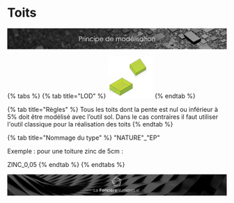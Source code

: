 # Toits

![](../../.gitbook/assets/principe-de-mod.png)

{% tabs %}
{% tab title="LOD" %}
![LOG 200  / LOI 200 : Structure de base](../../.gitbook/assets/image%20%288%29.png)
{% endtab %}

{% tab title="Règles" %}
Tous les toits dont la pente est nul ou inférieur à 5% doit être modélisé avec l’outil sol. Dans le cas contraires il faut utiliser l'outil classique pour la réalisation des toits
{% endtab %}

{% tab title="Nommage du type" %}
"NATURE"\_"EP"

Exemple : pour une toiture zinc de 5cm :

ZINC\_0,05
{% endtab %}
{% endtabs %}

![](../../.gitbook/assets/wallpaper_fnum_black.jpg)

